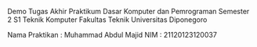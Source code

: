 Demo Tugas Akhir
Praktikum Dasar Komputer dan Pemrograman
Semester 2
S1 Teknik Komputer
Fakultas Teknik
Universitas Diponegoro

Nama Praktikan : Muhammad Abdul Majid
NIM : 21120123120037
